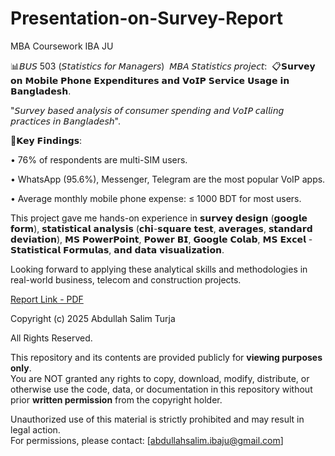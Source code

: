 # Presentation-on-Survey-Report

MBA Coursework 
IBA JU 

📊𝘉𝘜𝘚 503 (𝘚𝘵𝘢𝘵𝘪𝘴𝘵𝘪𝘤𝘴 𝘧𝘰𝘳 𝘔𝘢𝘯𝘢𝘨𝘦𝘳𝘴) 
𝘔𝘉𝘈 𝘚𝘵𝘢𝘵𝘪𝘴𝘵𝘪𝘤𝘴 𝘱𝘳𝘰𝘫𝘦𝘤𝘵: 
📋𝗦𝘂𝗿𝘃𝗲𝘆 𝗼𝗻 𝗠𝗼𝗯𝗶𝗹𝗲 𝗣𝗵𝗼𝗻𝗲 𝗘𝘅𝗽𝗲𝗻𝗱𝗶𝘁𝘂𝗿𝗲𝘀 𝗮𝗻𝗱 𝗩𝗼𝗜𝗣 𝗦𝗲𝗿𝘃𝗶𝗰𝗲 𝗨𝘀𝗮𝗴𝗲 𝗶𝗻 𝗕𝗮𝗻𝗴𝗹𝗮𝗱𝗲𝘀𝗵.

"𝘚𝘶𝘳𝘷𝘦𝘺 𝘣𝘢𝘴𝘦𝘥 𝘢𝘯𝘢𝘭𝘺𝘴𝘪𝘴 𝘰𝘧 𝘤𝘰𝘯𝘴𝘶𝘮𝘦𝘳 𝘴𝘱𝘦𝘯𝘥𝘪𝘯𝘨 𝘢𝘯𝘥 𝘝𝘰𝘐𝘗 𝘤𝘢𝘭𝘭𝘪𝘯𝘨 𝘱𝘳𝘢𝘤𝘵𝘪𝘤𝘦𝘴 𝘪𝘯 𝘉𝘢𝘯𝘨𝘭𝘢𝘥𝘦𝘴𝘩".

📝𝗞𝗲𝘆 𝗙𝗶𝗻𝗱𝗶𝗻𝗴𝘀:


• 76% of respondents are multi-SIM users.

• WhatsApp (95.6%), Messenger, Telegram are the most popular VoIP apps.

• Average monthly mobile phone expense: ≤ 1000 BDT for most users.



This project gave me hands-on experience in 𝘀𝘂𝗿𝘃𝗲𝘆 𝗱𝗲𝘀𝗶𝗴𝗻 (𝗴𝗼𝗼𝗴𝗹𝗲 𝗳𝗼𝗿𝗺), 𝘀𝘁𝗮𝘁𝗶𝘀𝘁𝗶𝗰𝗮𝗹 𝗮𝗻𝗮𝗹𝘆𝘀𝗶𝘀 (𝗰𝗵𝗶-𝘀𝗾𝘂𝗮𝗿𝗲 𝘁𝗲𝘀𝘁, 𝗮𝘃𝗲𝗿𝗮𝗴𝗲𝘀, 𝘀𝘁𝗮𝗻𝗱𝗮𝗿𝗱 𝗱𝗲𝘃𝗶𝗮𝘁𝗶𝗼𝗻), 𝗠𝗦 𝗣𝗼𝘄𝗲𝗿𝗣𝗼𝗶𝗻𝘁, 𝗣𝗼𝘄𝗲𝗿 𝗕𝗜, 𝗚𝗼𝗼𝗴𝗹𝗲 𝗖𝗼𝗹𝗮𝗯, 𝗠𝗦 𝗘𝘅𝗰𝗲𝗹 - 𝗦𝘁𝗮𝘁𝗶𝘀𝘁𝗶𝗰𝗮𝗹 𝗙𝗼𝗿𝗺𝘂𝗹𝗮𝘀, 𝗮𝗻𝗱 𝗱𝗮𝘁𝗮 𝘃𝗶𝘀𝘂𝗮𝗹𝗶𝘇𝗮𝘁𝗶𝗼𝗻.

Looking forward to applying these analytical skills and methodologies in real-world business, telecom and construction projects.


[Report Link - PDF](https://github.com/AbdullahSalimTurzo/Presentation-on-Survey-Report-BUS-503---Statistics-for-Managers-/blob/e10abb0c8c182689217e8cd6fb56072835e733df/Presentation%20(Survey%20report)%20-%20BUS%20-%20503%20Statistics%20for%20Manages%20-%20Abdullah%20Salim%20Turja.pdf)


Copyright (c) 2025 Abdullah Salim Turja 

All Rights Reserved.

This repository and its contents are provided publicly for **viewing purposes only**.  
You are NOT granted any rights to copy, download, modify, distribute, or otherwise use the code, data, or documentation in this repository without prior **written permission** from the copyright holder.  

Unauthorized use of this material is strictly prohibited and may result in legal action.  
For permissions, please contact: [abdullahsalim.ibaju@gmail.com]
                                                  
